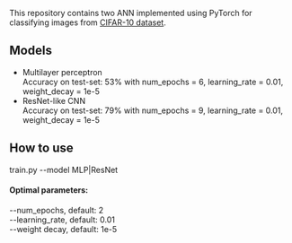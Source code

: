 This repository contains two ANN implemented using PyTorch for classifying images from [CIFAR-10 dataset](https://www.cs.toronto.edu/~kriz/cifar.html).
## Models
- Multilayer perceptron
  <br>Accuracy on test-set: 53% with num_epochs = 6, learning_rate = 0.01, weight_decay = 1e-5
- ResNet-like CNN
<br>Accuracy on test-set: 79%  with num_epochs = 9, learning_rate = 0.01, weight_decay = 1e-5
## How to use
train.py --model MLP|ResNet
#### Optimal parameters:
--num_epochs, default: 2<br>
--learning_rate, default: 0.01<br>
--weight decay, default: 1e-5
